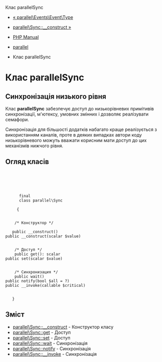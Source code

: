 Клас parallelSync

-   [« parallel\\Events\\Event\\Type](class.parallel-events-event-type.html)
    
-   [parallel\\Sync::\_\_construct »](parallel-sync.construct.html)
    
-   [PHP Manual](index.html)
    
-   [parallel](book.parallel.html)
    
-   Клас parallelSync
    

# Клас parallelSync

## Синхронізація низького рівня

Клас **parallelSync** забезпечує доступ до низькорівневих примітивів синхронізації, м'ютексу, умовних змінних і дозволяє реалізувати семафори.

Синхронізація для більшості додатків набагато краще реалізується з використанням каналів, проте в деяких випадках автори коду низькорівневого можуть вважати корисним мати доступ до цих механізмів нижчого рівня.

## Огляд класів

```classsynopsis



    
     
      final
      class parallel\Sync
     
     {


    /* Конструктор */
    
   public __construct()
public __construct(scalar $value)


    /* Доступ */
    public get(): scalar
public set(scalar $value)


    /* Синхронизация */
    public wait()
public notify(bool $all = ?)
public __invoke(callable $critical)


   }
```

## Зміст

-   [parallel\\Sync::\_\_construct](parallel-sync.construct.html) - Конструктор класу
-   [parallel\\Sync::get](parallel-sync.get.html) - Доступ
-   [parallel\\Sync::set](parallel-sync.set.html) - Доступ
-   [parallel\\Sync::wait](parallel-sync.wait.html) - Синхронізація
-   [parallel\\Sync::notify](parallel-sync.notify.html) - Синхронізація
-   [parallel\\Sync::\_\_invoke](parallel-sync.invoke.html) - Синхронізація
